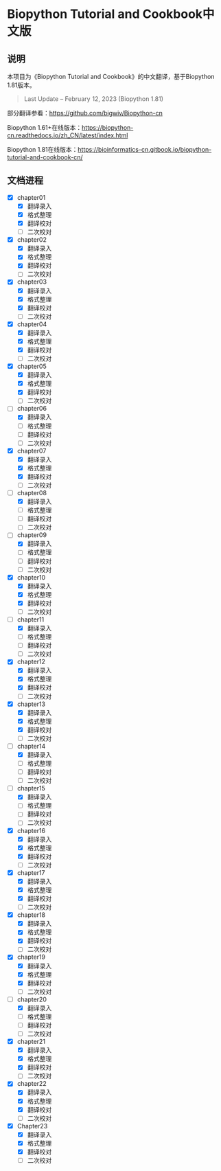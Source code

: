 # Biopython Tutorial and Cookbook中文版
## 说明

本项目为《Biopython Tutorial and Cookbook》的中文翻译，基于Biopython 1.81版本。

> Last Update – February ‍12, 2023 (Biopython 1.81)

部分翻译参看：https://github.com/bigwiv/Biopython-cn

Biopython 1.61+在线版本：https://biopython-cn.readthedocs.io/zh_CN/latest/index.html

Biopython 1.81在线版本：https://bioinformatics-cn.gitbook.io/biopython-tutorial-and-cookbook-cn/



## 文档进程

- [x] chapter01
  - [x] 翻译录入
  - [x] 格式整理
  - [x] 翻译校对
  - [ ] 二次校对
- [x] chapter02
  - [x] 翻译录入
  - [x] 格式整理
  - [x] 翻译校对
  - [ ] 二次校对
- [x] chapter03
  - [x] 翻译录入
  - [x] 格式整理
  - [x] 翻译校对
  - [ ] 二次校对
- [x] chapter04
  - [x] 翻译录入
  - [x] 格式整理
  - [x] 翻译校对
  - [ ] 二次校对
- [x] chapter05
  - [x] 翻译录入
  - [x] 格式整理
  - [x] 翻译校对
  - [ ] 二次校对
- [ ] chapter06
  - [x] 翻译录入
  - [ ] 格式整理
  - [ ] 翻译校对
  - [ ] 二次校对
- [x] chapter07
  - [x] 翻译录入
  - [x] 格式整理
  - [x] 翻译校对
  - [ ] 二次校对
- [ ] chapter08
  - [x] 翻译录入
  - [ ] 格式整理
  - [ ] 翻译校对
  - [ ] 二次校对
- [ ] chapter09
  - [x] 翻译录入
  - [ ] 格式整理
  - [ ] 翻译校对
  - [ ] 二次校对
- [x] chapter10
  - [x] 翻译录入
  - [x] 格式整理
  - [x] 翻译校对
  - [ ] 二次校对
- [ ] chapter11
  - [x] 翻译录入
  - [ ] 格式整理
  - [ ] 翻译校对
  - [ ] 二次校对
- [x] chapter12
  - [x] 翻译录入
  - [x] 格式整理
  - [x] 翻译校对
  - [ ] 二次校对
- [x] chapter13
  - [x] 翻译录入
  - [x] 格式整理
  - [x] 翻译校对
  - [ ] 二次校对
- [ ] chapter14
  - [x] 翻译录入
  - [ ] 格式整理
  - [ ] 翻译校对
  - [ ] 二次校对
- [ ] chapter15
  - [x] 翻译录入
  - [ ] 格式整理
  - [ ] 翻译校对
  - [ ] 二次校对
- [x] chapter16
  - [x] 翻译录入
  - [x] 格式整理
  - [x] 翻译校对
  - [ ] 二次校对
- [x] chapter17
  - [x] 翻译录入
  - [x] 格式整理
  - [x] 翻译校对
  - [ ] 二次校对
- [x] chapter18
  - [x] 翻译录入
  - [x] 格式整理
  - [x] 翻译校对
  - [ ] 二次校对
- [x] chapter19
  - [x] 翻译录入
  - [x] 格式整理
  - [x] 翻译校对
  - [ ] 二次校对
- [ ] chapter20
  - [x] 翻译录入
  - [ ] 格式整理
  - [ ] 翻译校对
  - [ ] 二次校对
- [x] chapter21
  - [x] 翻译录入
  - [x] 格式整理
  - [x] 翻译校对
  - [ ] 二次校对
- [x] chapter22
  - [x] 翻译录入
  - [x] 格式整理
  - [x] 翻译校对
  - [ ] 二次校对
- [x] Chapter23
  - [x] 翻译录入
  - [x] 格式整理
  - [x] 翻译校对
  - [ ] 二次校对
